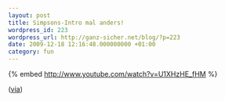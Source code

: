 ```yaml
---
layout: post
title: Simpsons-Intro mal anders!
wordpress_id: 223
wordpress_url: http://ganz-sicher.net/blog/?p=223
date: 2009-12-18 12:16:48.000000000 +01:00
category: fun
---
```

{% embed http://www.youtube.com/watch?v=U1XHzHE_fHM %}

([via](http://urban-ronin.com/post/278366566))
